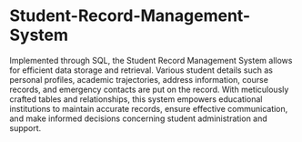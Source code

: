 # Student-Record-Management-System
 Implemented through SQL, the Student Record Management System allows for efficient data storage and retrieval. Various student details such as personal profiles, academic trajectories, address information, course records, and emergency contacts are put on the record. With meticulously crafted tables and relationships, this system empowers educational institutions to maintain accurate records, ensure effective communication, and make informed decisions concerning student administration and support.
